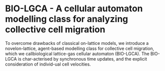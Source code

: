 # BIO-LGCA - A cellular automaton modelling class for analyzing collective cell migration

To overcome drawbacks of classical on-lattice models, we introduce a novelon-lattice, agent-based modelling class for collective cell migration, which we callbiological lattice-gas cellular automaton (BIO-LGCA). The BIO-LGCA is char-acterised by synchronous time updates, and the explicit consideration of individ-ual cell velocities.

